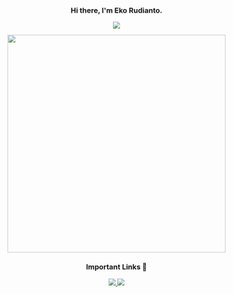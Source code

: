 <h3 align="center"> Hi there, I'm Eko Rudianto. </h3>
<p align="center"> <img src="https://visitor-badge.glitch.me/badge?page_id=xoo2001.visitor-badge.issue.1" /> </p>
<p align="center"> <img width="500px" src="https://github-readme-stats-xoo2001.vercel.app/api?username=xoo2001&hide_title=true&hide_border=true&show_icons=true&include_all_commits=true&count_private=true&text_color=ffffff&bg_color=DEG,a40606,d98324&icon_color=ffffff&title_color=ffffff"/><br></p>

<h3 align="center"> Important Links 🔗 </h3>
<p align="center">
<a href="https://www.t.me/xoo2001" target="_blank"><img src="https://img.shields.io/badge/Telegram-Contact_Me-blue?style=for-the-badge&logo=Telegram">
<a href="https://sourceforge.net/projects/xvae27/files/" target="_blank"><img src="https://img.shields.io/badge/sourceforge-profile-orange?style=for-the-badge&logo=sourceforge">
</p>
